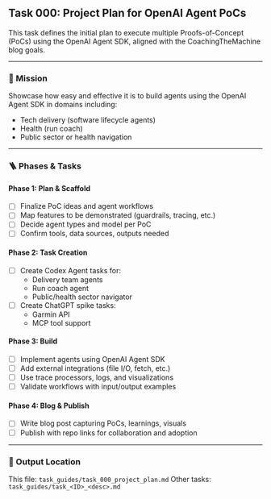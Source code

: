 ## Task 000: Project Plan for OpenAI Agent PoCs

This task defines the initial plan to execute multiple Proofs-of-Concept (PoCs) using the OpenAI Agent SDK, aligned with the CoachingTheMachine blog goals.

---

### 🧭 Mission
Showcase how easy and effective it is to build agents using the OpenAI Agent SDK in domains including:
- Tech delivery (software lifecycle agents)
- Health (run coach)
- Public sector or health navigation

---

### 🪜 Phases & Tasks

#### Phase 1: Plan & Scaffold
- [ ] Finalize PoC ideas and agent workflows
- [ ] Map features to be demonstrated (guardrails, tracing, etc.)
- [ ] Decide agent types and model per PoC
- [ ] Confirm tools, data sources, outputs needed

#### Phase 2: Task Creation
- [ ] Create Codex Agent tasks for:
  - Delivery team agents
  - Run coach agent
  - Public/health sector navigator
- [ ] Create ChatGPT spike tasks:
  - Garmin API
  - MCP tool support

#### Phase 3: Build
- [ ] Implement agents using OpenAI Agent SDK
- [ ] Add external integrations (file I/O, fetch, etc.)
- [ ] Use trace processors, logs, and visualizations
- [ ] Validate workflows with input/output examples

#### Phase 4: Blog & Publish
- [ ] Write blog post capturing PoCs, learnings, visuals
- [ ] Publish with repo links for collaboration and adoption

---

### 📂 Output Location
This file: `task_guides/task_000_project_plan.md`
Other tasks: `task_guides/task_<ID>_<desc>.md`